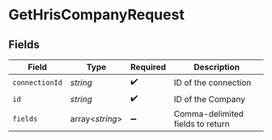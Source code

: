 # GetHrisCompanyRequest


## Fields

| Field                            | Type                             | Required                         | Description                      |
| -------------------------------- | -------------------------------- | -------------------------------- | -------------------------------- |
| `connectionId`                   | *string*                         | :heavy_check_mark:               | ID of the connection             |
| `id`                             | *string*                         | :heavy_check_mark:               | ID of the Company                |
| `fields`                         | array<*string*>                  | :heavy_minus_sign:               | Comma-delimited fields to return |